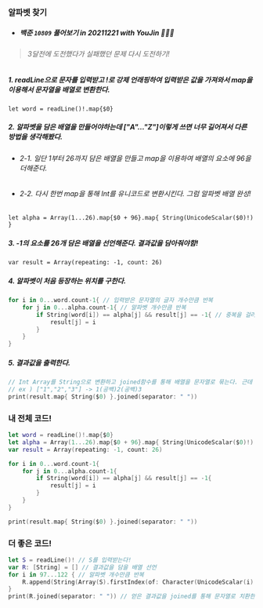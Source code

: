 ### 알파벳 찾기

- ##### 백준 ```10809``` 풀어보기 in 20211221 with YouJin 👩🏻‍💻

> ###### 3달전에 도전했다가 실패했던 문제 다시 도전하기!
##### 1. readLine으로 문자를 입력받고 !로 강제 언래핑하여 입력받은 값을 가져와서 map을 이용해서 문자열을 배열로 변환한다.
`let word = readLine()!.map{$0}`
##### 2. 알파벳을 담은 배열을 만들어야하는데 ["A"..."Z"]이렇게 쓰면 너무 길어져서 다른 방법을 생각해봤다.
- ###### 2-1. 일단 1부터 26까지 담은 배열을 만들고 map을 이용하여 배열의 요소에 96을 더해준다.
- ###### 2-2. 다시 한번 map을 통해 Int를 유니코드로 변환시킨다. 그럼 알파벳 배열 완성!
`let alpha = Array(1...26).map{$0 + 96}.map{ String(UnicodeScalar($0)!) }`
##### 3. -1의 요소를 26개 담은 배열을 선언해준다. 결과값을 담아줘야함!
`var result = Array(repeating: -1, count: 26)`

##### 4. 알파벳이 처음 등장하는 위치를 구한다.
```Swift
for i in 0...word.count-1{ // 입력받은 문자열의 글자 개수만큼 반복
    for j in 0...alpha.count-1{ // 알파벳 개수만큼 반복
        if String(word[i]) == alpha[j] && result[j] == -1{ // 중복을 걸러내기 위해 -1이면 들어가게 했다! -1이 아니면 이미 처음 등장하는 위치를 구한 알파벳이니까
            result[j] = i
        }
    }
}
```

##### 5. 결과값을 출력한다.
```Swift
// Int Array를 String으로 변환하고 joined함수를 통해 배열을 문자열로 묶는다. 근데 묶을 때 공백을 넣어서 묶음
// ex ) ["1","2","3"] -> 1(공백)2(공백)3
print(result.map{ String($0) }.joined(separator: " "))
```

### 내 전체 코드!
```swift
let word = readLine()!.map{$0}
let alpha = Array(1...26).map{$0 + 96}.map{ String(UnicodeScalar($0)!) }
var result = Array(repeating: -1, count: 26)

for i in 0...word.count-1{
    for j in 0...alpha.count-1{
        if String(word[i]) == alpha[j] && result[j] == -1{
            result[j] = i
        }
    }
}

print(result.map{ String($0) }.joined(separator: " "))
```

### 더 좋은 코드!
```Swift
let S = readLine()! // S를 입력받는다!
var R: [String] = [] // 결과값을 담을 배열 선언
for i in 97...122 { // 알파벳 개수만큼 반복
    R.append(String(Array(S).firstIndex(of: Character(UnicodeScalar(i)!)) ?? -1)) // 입력받은 문자열에서 각 알파벳의 firstIndex를 찾는다. 각 알파벳은 i를 유니코드로 바꿔 얻었다..!
}
print(R.joined(separator: " ")) // 얻은 결과값을 joined를 통해 문자열로 치환한다. 똑똑하다..!
```

